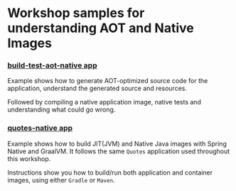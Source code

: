 # Workshop samples for understanding AOT and Native Images

### [build-test-aot-native app](build-test-aot-native/README.md)
Example shows how to generate AOT-optimized source code for the application, understand the generated source and resources.

Followed by compiling a native application image, native tests and understanding what could go wrong.

### [quotes-native app](quotes-native/README.md)
Example shows how to build JIT(JVM) and Native Java images with Spring Native and GraalVM. It follows the same `Quotes` application used throughout this workshop.

Instructions show you how to build/run both application and container images, using either `Gradle` or `Maven`.

